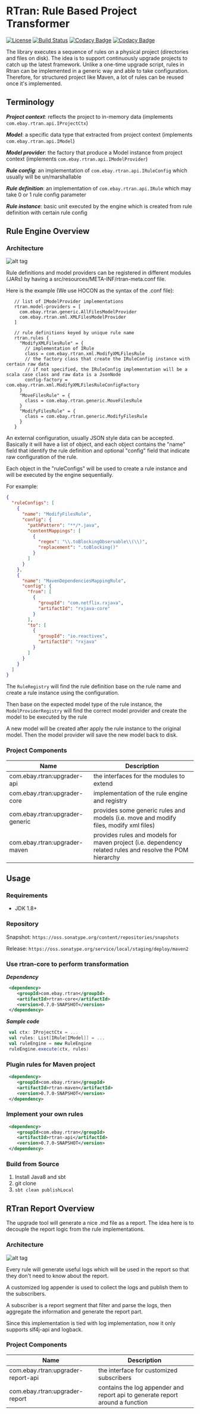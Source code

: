 # RTran: Rule Based Project Transformer

[![License](http://img.shields.io/:license-Apache%202-red.svg)](LICENSE)
[![Build Status](https://travis-ci.org/eBay/RTran.svg?branch=master)](https://travis-ci.org/eBay/RTran)
[![Codacy Badge](https://api.codacy.com/project/badge/grade/90d314276ca74891bda1119f3d10ceb9)](https://www.codacy.com/app/zcx-wang/RTran)
[![Codacy Badge](https://api.codacy.com/project/badge/coverage/4b22f9e0cd044db5be868243bf37a41d)](https://www.codacy.com/app/zcx-wang/RTran)

The library executes a sequence of rules on a physical project (directories and files on disk). 
The idea is to support continuously upgrade projects to catch up the latest framework. 
Unlike a one-time upgrade script, rules in Rtran can be implemented in a generic way and able to take configuration. 
Therefore, for structured project like Maven, a lot of rules can be reused once it's implemented.

## Terminology

___Project context___: reflects the project to in-memory data (implements `com.ebay.rtran.api.IProjectCtx`) 

___Model___: a specific data type that extracted from project context (implements `com.ebay.rtran.api.IModel`)

___Model provider___: the factory that produce a Model instance from project context (implements `com.ebay.rtran.api.IModelProvider`)

___Rule config___: an implementation of `com.ebay.rtran.api.IRuleConfig` which usually will be un/marshallable

___Rule definition___: an implementation of `com.ebay.rtran.api.IRule` which may take 0 or 1 rule config parameter

___Rule instance___: basic unit executed by the engine which is created from rule definition with certain rule config
                
## Rule Engine Overview

### Architecture

![alt tag](img/rule.png)

Rule definitions and model providers can be registered in different modules (JARs) by having a src/resources/META-INF/rtran-meta.conf file.

Here is the example (We use HOCON as the syntax of the .conf file):

```
   // list of IModelProvider implementations
   rtran.model-providers = [
     com.ebay.rtran.generic.AllFilesModelProvider
     com.ebay.rtran.xml.XMLFilesModelProvider
   ]
   
   // rule definitions keyed by unique rule name
   rtran.rules {
     "ModifyXMLFilesRule" = {
       // implementation of IRule
       class = com.ebay.rtran.xml.ModifyXMLFilesRule
       // the factory class that create the IRuleConfig instance with certain raw data
       // if not specified, the IRuleConfig implementation will be a scala case class and raw data is a JsonNode
       config-factory = com.ebay.rtran.xml.ModifyXMLFilesRuleConfigFactory
     }
     "MoveFilesRule" = {
       class = com.ebay.rtran.generic.MoveFilesRule
     }
     "ModifyFilesRule" = {
       class = com.ebay.rtran.generic.ModifyFilesRule
     }
   }
```

An external configuration, usually JSON style data can be accepted. Basically it will have a list of object, 
and each object contains the "name" field that identify the rule definition and optional "config" field that indicate raw configuration of the rule.
 
Each object in the "ruleConfigs" will be used to create a rule instance and will be executed by the engine sequentially.

For example: 

```json
{
  "ruleConfigs": [
    {
      "name": "ModifyFilesRule",
      "config": {
        "pathPattern": "**/*.java",
        "contentMappings": [
          {
            "regex": "\\.toBlockingObservable\\(\\)",
            "replacement": ".toBlocking()"
          }
        ]
      }
    },
    {
      "name": "MavenDependenciesMappingRule",
      "config": {
        "from": [
          {
            "groupId": "com.netflix.rxjava",
            "artifactId": "rxjava-core"
          }
        ],
        "to": [
          {
            "groupId": "io.reactivex",
            "artifactId": "rxjava"
          }
        ]
      }
    }
  ]
}

```

The `RuleRegistry` will find the rule definition base on the rule name and create a rule instance using the configuration.

Then base on the expected model type of the rule instance, the `ModelProviderRegistry` will find the correct model provider and create the model to be executed by the rule

A new model will be created after apply the rule instance to the original model. Then the model provider will save the new model back to disk.

### Project Components

| Name | Description |
|------|-------------|
|com.ebay.rtran:upgrader-api|the interfaces for the modules to extend|
|com.ebay.rtran:upgrader-core|implementation of the rule engine and registry|
|com.ebay.rtran:upgrader-generic|provides some generic rules and models (i.e. move and modify files, modify xml files)|
|com.ebay.rtran:upgrader-maven|provides rules and models for maven project (i.e. dependency related rules and resolve the POM hierarchy|

## Usage

### Requirements

* JDK 1.8+

### Repository

Snapshot: `https://oss.sonatype.org/content/repositories/snapshots`

Release: `https://oss.sonatype.org/service/local/staging/deploy/maven2`

### Use rtran-core to perform transformation

___Dependency___
```xml
 <dependency>
    <groupId>com.ebay.rtran</groupId>
    <artifactId>rtran-core</artifactId>
    <version>0.7.0-SNAPSHOT</version>
 </dependency>
```

___Sample code___
```scala
 val ctx: IProjectCtx = ...
 val rules: List[IRule[IModel]] = ...
 val ruleEngine = new RuleEngine
 ruleEngine.execute(ctx, rules)
```

### Plugin rules for Maven project
```xml
 <dependency>
    <groupId>com.ebay.rtran</groupId>
    <artifactId>rtran-maven</artifactId>
    <version>0.7.0-SNAPSHOT</version>
 </dependency>
```

### Implement your own rules
```xml
 <dependency>
    <groupId>com.ebay.rtran</groupId>
    <artifactId>rtran-api</artifactId>
    <version>0.7.0-SNAPSHOT</version>
 </dependency>
```

### Build from Source
1. Install Java8 and sbt
2. git clone
3. `sbt clean publishLocal`

## RTran Report Overview

The upgrade tool will generate a nice .md file as a report. The idea here is to decouple the report logic from the rule implementations.

### Architecture

![alt tag](img/report.png)

Every rule will generate useful logs which will be used in the report so that they don't need to know about the report. 

A customized log appender is used to collect the logs and publish them to the subscribers.

A subscriber is a report segment that filter and parse the logs, then aggregate the information and generate the report part.

Since this implementation is tied with log implementation, now it only supports slf4j-api and logback.

### Project Components

| Name | Description |
|------|-------------|
|com.ebay.rtran:upgrader-report-api|the interface for customized subscribers|
|com.ebay.rtran:upgrader-report|contains the log appender and report api to generate report around a function|
